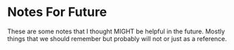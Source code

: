 # Notes For Future

These are some notes that I thought MIGHT be helpful in the future. Mostly things that we should remember but probably will not or just as a reference.
